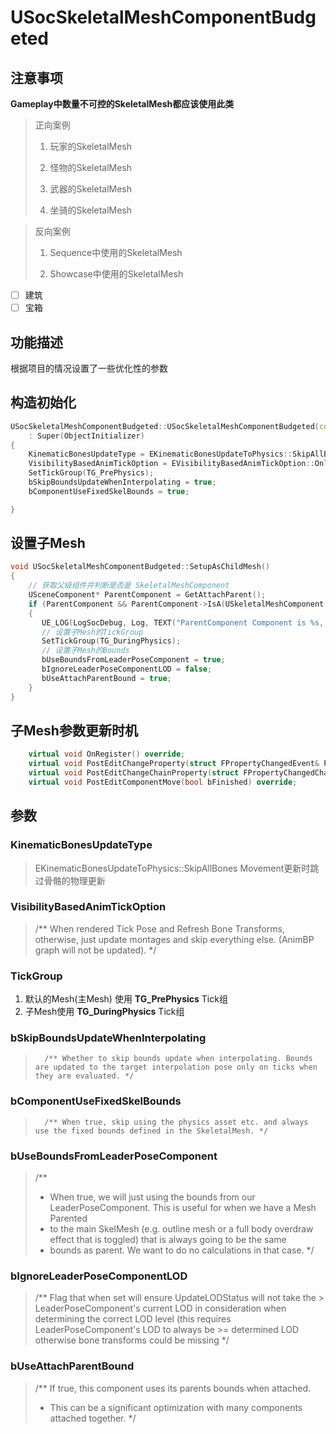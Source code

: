 # USocSkeletalMeshComponentBudgeted

## 注意事项
**Gameplay中数量不可控的SkeletalMesh都应该使用此类**

> 正向案例
> 1. 玩家的SkeletalMesh
>
> 2. 怪物的SkeletalMesh
>
> 3. 武器的SkeletalMesh
>
> 4. 坐骑的SkeletalMesh

> 反向案例
> 1. Sequence中使用的SkeletalMesh
>
> 2. Showcase中使用的SkeletalMesh

- [ ] 建筑
- [ ] 宝箱

## 功能描述
根据项目的情况设置了一些优化性的参数

## 构造初始化
```c++
USocSkeletalMeshComponentBudgeted::USocSkeletalMeshComponentBudgeted(const FObjectInitializer& ObjectInitializer)
	: Super(ObjectInitializer)
{
	KinematicBonesUpdateType = EKinematicBonesUpdateToPhysics::SkipAllBones;
	VisibilityBasedAnimTickOption = EVisibilityBasedAnimTickOption::OnlyTickMontagesWhenNotRendered;
	SetTickGroup(TG_PrePhysics);
	bSkipBoundsUpdateWhenInterpolating = true;
	bComponentUseFixedSkelBounds = true;

}
```

## 设置子Mesh
```c++
void USocSkeletalMeshComponentBudgeted::SetupAsChildMesh()
{
    // 获取父级组件并判断是否是 SkeletalMeshComponent 
    USceneComponent* ParentComponent = GetAttachParent();
    if (ParentComponent && ParentComponent->IsA(USkeletalMeshComponent::StaticClass()))
    {
       UE_LOG(LogSocDebug, Log, TEXT("ParentComponent Component is %s, IsA = %s"), *ParentComponent->GetName(), (ParentComponent->IsA(ThisClass::StaticClass()) ? TEXT("TRUE") :TEXT("FALSE")));
       // 设置子Mesh的TickGroup
       SetTickGroup(TG_DuringPhysics);
       // 设置子Mesh的Bounds
       bUseBoundsFromLeaderPoseComponent = true;
       bIgnoreLeaderPoseComponentLOD = false;
       bUseAttachParentBound = true;
    }
}
```

## 子Mesh参数更新时机

``` c++
	virtual void OnRegister() override;
	virtual void PostEditChangeProperty(struct FPropertyChangedEvent& PropertyChangedEvent) override;
	virtual void PostEditChangeChainProperty(struct FPropertyChangedChainEvent& PropertyChangedEvent) override;
	virtual void PostEditComponentMove(bool bFinished) override;
```

## 参数

###  KinematicBonesUpdateType 
> EKinematicBonesUpdateToPhysics::SkipAllBones 
> Movement更新时跳过骨骼的物理更新

### VisibilityBasedAnimTickOption

> 	/**
> 		When rendered Tick Pose and Refresh Bone Transforms,
> 		otherwise, just update montages and skip everything else.
> 		(AnimBP graph will not be updated).
> 	*/

### TickGroup
1. 默认的Mesh(主Mesh) 使用 **TG_PrePhysics** Tick组
2. 子Mesh使用 **TG_DuringPhysics** Tick组

### bSkipBoundsUpdateWhenInterpolating
> 		/** Whether to skip bounds update when interpolating. Bounds are updated to the target interpolation pose only on ticks when they are evaluated. */

### bComponentUseFixedSkelBounds
> 		/** When true, skip using the physics asset etc. and always use the fixed bounds defined in the SkeletalMesh. */

### bUseBoundsFromLeaderPoseComponent
>	/** 
>	 * When true, we will just using the bounds from our LeaderPoseComponent.  This is useful for when we have a Mesh Parented
>	 * to the main SkelMesh (e.g. outline mesh or a full body overdraw effect that is toggled) that is always going to be the same
>	 * bounds as parent.  We want to do no calculations in that case.
>	 */

### bIgnoreLeaderPoseComponentLOD
>	/** Flag that when set will ensure UpdateLODStatus will not take the > LeaderPoseComponent's current LOD in consideration when determining the correct LOD level (this requires LeaderPoseComponent's LOD to always be >= determined LOD otherwise bone transforms could be missing */


### bUseAttachParentBound
>	/** If true, this component uses its parents bounds when attached.
>	 *  This can be a significant optimization with many components attached together.
>	 */